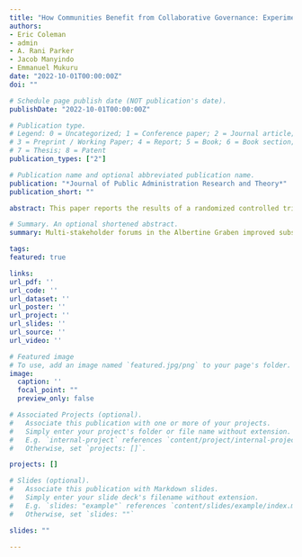 ```yaml
---
title: "How Communities Benefit from Collaborative Governance: Experimental Evidence in Ugandan Oil and Gas"
authors:
- Eric Coleman
- admin
- A. Rani Parker
- Jacob Manyindo
- Emmanuel Mukuru
date: "2022-10-01T00:00:00Z"
doi: ""

# Schedule page publish date (NOT publication's date).
publishDate: "2022-10-01T00:00:00Z"

# Publication type.
# Legend: 0 = Uncategorized; 1 = Conference paper; 2 = Journal article;
# 3 = Preprint / Working Paper; 4 = Report; 5 = Book; 6 = Book section;
# 7 = Thesis; 8 = Patent
publication_types: ["2"]

# Publication name and optional abbreviated publication name.
publication: "*Journal of Public Administration Research and Theory*"
publication_short: ""

abstract: This paper reports the results of a randomized controlled trial to assess the collaborative effects of community participation in the Ugandan oil and gas sector. Our research design assesses collaborative impacts as relational between community members and different decision-makers in the sector, and is measured from the point of view of local people. Local people often face power imbalances in collaborative governance, but decision-makers are increasingly attempting to mitigate such imbalances to improve outcomes for communities. However, little rigorous empirical evidence exists to show the impact of such efforts. We find that encouraging the equitable participation of communities does improve collaboration with other actors. Additionally, using machine-learning, we demonstrate how to target those communities most likely to benefit from the intervention. By purposefully targeting the most promising communities, we show that estimated treatment effects of the intervention are about twice as large as those produced through pure random assignment. Our results provide evidence that interventions mindful of community needs can improve collaborative governance, and shows how such communities can be more effectively targeted.

# Summary. An optional shortened abstract.
summary: Multi-stakeholder forums in the Albertine Graben improved subsequent community collaborations with various decision-makers, and strategically targeting such forums could increase their impacts even more.

tags:
featured: true

links:
url_pdf: ''
url_code: ''
url_dataset: ''
url_poster: ''
url_project: ''
url_slides: ''
url_source: ''
url_video: ''

# Featured image
# To use, add an image named `featured.jpg/png` to your page's folder. 
image:
  caption: ''
  focal_point: ""
  preview_only: false

# Associated Projects (optional).
#   Associate this publication with one or more of your projects.
#   Simply enter your project's folder or file name without extension.
#   E.g. `internal-project` references `content/project/internal-project/index.md`.
#   Otherwise, set `projects: []`.

projects: []

# Slides (optional).
#   Associate this publication with Markdown slides.
#   Simply enter your slide deck's filename without extension.
#   E.g. `slides: "example"` references `content/slides/example/index.md`.
#   Otherwise, set `slides: ""`

slides: ""

---
```

